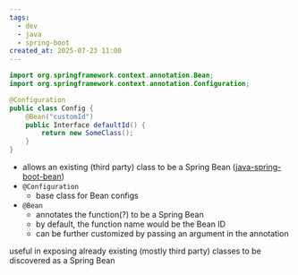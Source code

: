 ```yaml
---
tags:
  - dev
  - java
  - spring-boot
created_at: 2025-07-23 11:00
---
```

```java
import org.springframework.context.annotation.Bean;
import org.springframework.context.annotation.Configuration;

@Configuration
public class Config {
	@Bean("customId")
	public Interface defaultId() {
		return new SomeClass();
	}
}


```
- allows an existing (third party) class to be a Spring Bean ([java-spring-boot-bean](dev/java/spring/java-spring-boot-bean.md))
- `@Configuration`
	- base class for Bean configs
- `@Bean`
	- annotates the function(?) to be a Spring Bean
	- by default, the function name would be the Bean ID
	- can be further customized by passing an argument in the annotation

useful in exposing already existing (mostly third party) classes to be discovered as a Spring Bean
